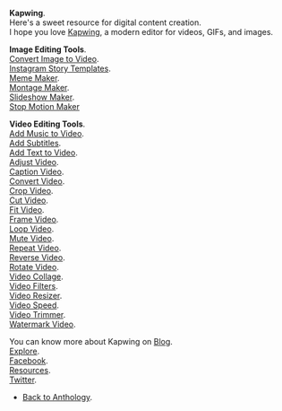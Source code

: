 **Kapwing**.  
Here's a sweet resource for digital content creation.  
I hope you love <a href="https://www.kapwing.com" rel="noopener noreferrer" target="_blank">Kapwing</a>, a modern editor for videos, GIFs, and images.  

**Image Editing Tools**.  
<a href="https://www.kapwing.com/image-to-video" rel="noopener noreferrer" target="_blank">Convert Image to Video</a>.  
<a href="https://www.kapwing.com/instagram-story-templates" rel="noopener noreferrer" target="_blank">Instagram Story Templates</a>.  
<a href="https://www.kapwing.com/meme-maker" rel="noopener noreferrer" target="_blank">Meme Maker</a>.  
<a href="https://www.kapwing.com/montage" rel="noopener noreferrer" target="_blank">Montage Maker</a>.  
<a href="https://www.kapwing.com/slideshow" rel="noopener noreferrer" target="_blank">Slideshow Maker</a>.  
<a href="https://www.kapwing.com/stop-motion" rel="noopener noreferrer" target="_blank">Stop Motion Maker</a>

**Video Editing Tools**.  
<a href="https://www.kapwing.com/add-music-to-video" rel="noopener noreferrer" target="_blank">Add Music to Video</a>.  
<a href="https://www.kapwing.com/subtitles" rel="noopener noreferrer" target="_blank">Add Subtitles</a>.  
<a href="https://www.kapwing.com/add-text-to-video" rel="noopener noreferrer" target="_blank">Add Text to Video</a>.  
<a href="https://www.kapwing.com/adjust-video" rel="noopener noreferrer" target="_blank">Adjust Video</a>.  
<a href="https://www.kapwing.com/caption-video" rel="noopener noreferrer" target="_blank">Caption Video</a>.  
<a href="https://www.kapwing.com/convert-video" rel="noopener noreferrer" target="_blank">Convert Video</a>.  
<a href="https://www.kapwing.com/crop-video" rel="noopener noreferrer" target="_blank">Crop Video</a>.  
<a href="https://www.kapwing.com/cut-video" target="_blank">Cut Video</a>.  
<a href="https://www.kapwing.com/fit-video" rel="noopener noreferrer" target="_blank">Fit Video</a>.  
<a href="https://www.kapwing.com/frame-video" rel="noopener noreferrer" target="_blank">Frame Video</a>.  
<a href="https://www.kapwing.com/loop-video" rel="noopener noreferrer" target="_blank">Loop Video</a>.  
<a href="https://www.kapwing.com/mute-video" rel="noopener noreferrer" target="_blank">Mute Video</a>.  
<a href="https://www.kapwing.com/repeat-video" rel="noopener noreferrer" target="_blank">Repeat Video</a>.  
<a href="https://www.kapwing.com/reverse-video" rel="noopener noreferrer" target="_blank">Reverse Video</a>.  
<a href="https://www.kapwing.com/rotate" rel="noopener noreferrer" target="_blank">Rotate Video</a>.  
<a href="https://www.kapwing.com/collage" rel="noopener noreferrer" target="_blank">Video Collage</a>.  
<a href="https://www.kapwing.com/filters" rel="noopener noreferrer" target="_blank">Video Filters</a>.  
<a href="https://www.kapwing.com/resize-video" rel="noopener noreferrer" target="_blank">Video Resizer</a>.  
<a href="https://www.kapwing.com/change-video-speed" rel="noopener noreferrer" target="_blank">Video Speed</a>.  
<a href="https://www.kapwing.com/trim-video" rel="noopener noreferrer" target="_blank">Video Trimmer</a>.  
<a href="https://www.kapwing.com/watermark-video" rel="noopener noreferrer" target="_blank">Watermark Video</a>.  

You can know more about Kapwing on 
<a href="https://www.kapwing.com/blog" rel="noopener noreferrer" target="_blank">Blog</a>.  
<a href="https://www.kapwing.com/exploreall" rel="noopener noreferrer" target="_blank">Explore</a>.  
<a href="https://www.facebook.com/KapwingVideos" rel="noopener noreferrer" target="_blank">Facebook</a>.  
<a href="https://www.kapwing.com/resources" rel="noopener noreferrer" target="_blank">Resources</a>.  
<a href="https://twitter.com/KapwingApp" rel="noopener noreferrer" target="_blank">Twitter</a>.  

- <a href="https://kushalsamant.github.io/anthology.html">Back to Anthology</a>.  